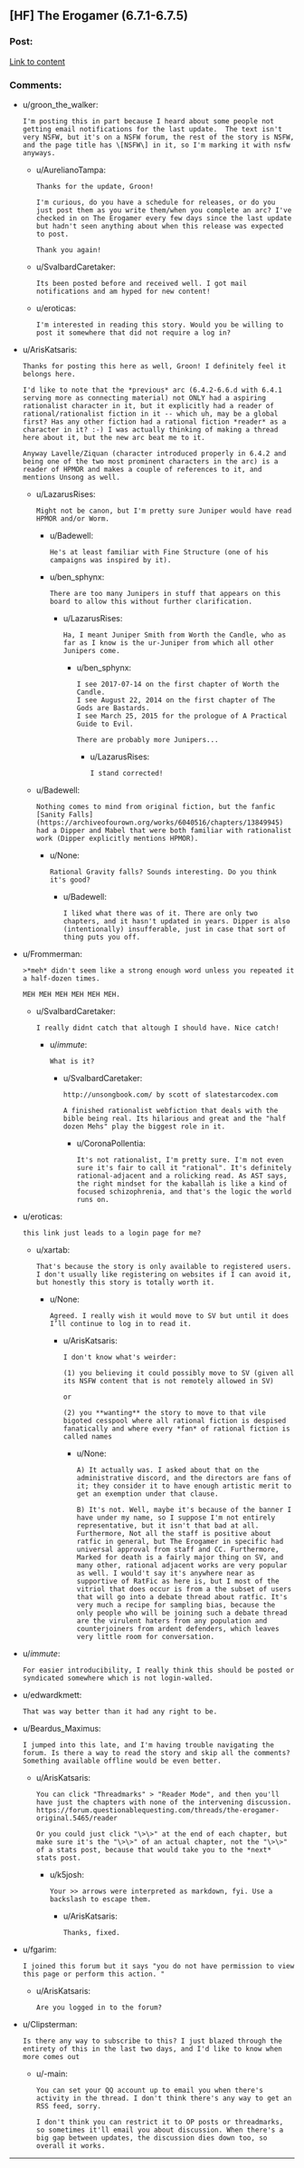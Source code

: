 ## [HF] The Erogamer (6.7.1-6.7.5)

### Post:

[Link to content](https://forum.questionablequesting.com/threads/the-erogamer-original.5465/page-212#post-2116186)

### Comments:

- u/groon_the_walker:
  ```
  I'm posting this in part because I heard about some people not getting email notifications for the last update.  The text isn't very NSFW, but it's on a NSFW forum, the rest of the story is NSFW, and the page title has \[NSFW\] in it, so I'm marking it with nsfw anyways.
  ```

  - u/AurelianoTampa:
    ```
    Thanks for the update, Groon! 

    I'm curious, do you have a schedule for releases, or do you just post them as you write them/when you complete an arc? I've checked in on The Erogamer every few days since the last update but hadn't seen anything about when this release was expected to post. 

    Thank you again!
    ```

  - u/SvalbardCaretaker:
    ```
    Its been posted before and received well. I got mail notifications and am hyped for new content!
    ```

  - u/eroticas:
    ```
    I'm interested in reading this story. Would you be willing to post it somewhere that did not require a log in?
    ```

- u/ArisKatsaris:
  ```
  Thanks for posting this here as well, Groon! I definitely feel it belongs here.

  I'd like to note that the *previous* arc (6.4.2-6.6.d with 6.4.1 serving more as connecting material) not ONLY had a aspiring rationalist character in it, but it explicitly had a reader of rational/rationalist fiction in it -- which uh, may be a global first? Has any other fiction had a rational fiction *reader* as a character in it? :-) I was actually thinking of making a thread here about it, but the new arc beat me to it.

  Anyway Lavelle/Ziquan (character introduced properly in 6.4.2 and being one of the two most prominent characters in the arc) is a reader of HPMOR and makes a couple of references to it, and mentions Unsong as well.
  ```

  - u/LazarusRises:
    ```
    Might not be canon, but I'm pretty sure Juniper would have read HPMOR and/or Worm.
    ```

    - u/Badewell:
      ```
      He's at least familiar with Fine Structure (one of his campaigns was inspired by it).
      ```

    - u/ben_sphynx:
      ```
      There are too many Junipers in stuff that appears on this board to allow this without further clarification.
      ```

      - u/LazarusRises:
        ```
        Ha, I meant Juniper Smith from Worth the Candle, who as far as I know is the ur-Juniper from which all other Junipers come.
        ```

        - u/ben_sphynx:
          ```
          I see 2017-07-14 on the first chapter of Worth the Candle.  
          I see August 22, 2014 on the first chapter of The Gods are Bastards.  
          I see March 25, 2015 for the prologue of A Practical Guide to Evil.

          There are probably more Junipers...
          ```

          - u/LazarusRises:
            ```
            I stand corrected!
            ```

  - u/Badewell:
    ```
    Nothing comes to mind from original fiction, but the fanfic [Sanity Falls](https://archiveofourown.org/works/6040516/chapters/13849945) had a Dipper and Mabel that were both familiar with rationalist work (Dipper explicitly mentions HPMOR).
    ```

    - u/None:
      ```
      Rational Gravity falls? Sounds interesting. Do you think it's good?
      ```

      - u/Badewell:
        ```
        I liked what there was of it. There are only two chapters, and it hasn't updated in years. Dipper is also (intentionally) insufferable, just in case that sort of thing puts you off.
        ```

- u/Frommerman:
  ```
  >*meh* didn't seem like a strong enough word unless you repeated it a half-dozen times.

  MEH MEH MEH MEH MEH MEH.
  ```

  - u/SvalbardCaretaker:
    ```
    I really didnt catch that altough I should have. Nice catch!
    ```

    - u/_immute_:
      ```
      What is it?
      ```

      - u/SvalbardCaretaker:
        ```
        http://unsongbook.com/ by scott of slatestarcodex.com 

        A finished rationalist webfiction that deals with the bible being real. Its hilarious and great and the "half dozen Mehs" play the biggest role in it.
        ```

        - u/CoronaPollentia:
          ```
          It's not rationalist, I'm pretty sure. I'm not even sure it's fair to call it "rational". It's definitely rational-adjacent and a rolicking read. As AST says, the right mindset for the kaballah is like a kind of focused schizophrenia, and that's the logic the world runs on.
          ```

- u/eroticas:
  ```
  this link just leads to a login page for me?
  ```

  - u/xartab:
    ```
    That's because the story is only available to registered users. I don't usually like registering on websites if I can avoid it, but honestly this story is totally worth it.
    ```

    - u/None:
      ```
      Agreed. I really wish it would move to SV but until it does I’ll continue to log in to read it.
      ```

      - u/ArisKatsaris:
        ```
        I don't know what's weirder:

        (1) you believing it could possibly move to SV (given all its NSFW content that is not remotely allowed in SV)

        or 

        (2) you **wanting** the story to move to that vile bigoted cesspool where all rational fiction is despised fanatically and where every *fan* of rational fiction is called names
        ```

        - u/None:
          ```
          A) It actually was. I asked about that on the administrative discord, and the directors are fans of it; they consider it to have enough artistic merit to get an exemption under that clause.

          B) It's not. Well, maybe it's because of the banner I have under my name, so I suppose I'm not entirely representative, but it isn't that bad at all. Furthermore, Not all the staff is positive about ratfic in general, but The Erogamer in specific had universal approval from staff and CC. Furthermore, Marked for death is a fairly major thing on SV, and many other, rational adjacent works are very popular as well. I would't say it's anywhere near as supportive of RatFic as here is, but I most of the vitriol that does occur is from a the subset of users that will go into a debate thread about ratfic. It's very much a recipe for sampling bias, because the only people who will be joining such a debate thread are the virulent haters from any population and counterjoiners from ardent defenders, which leaves very little room for conversation.
          ```

- u/_immute_:
  ```
  For easier introducibility, I really think this should be posted or syndicated somewhere which is not login-walled.
  ```

- u/edwardkmett:
  ```
  That was way better than it had any right to be.
  ```

- u/Beardus_Maximus:
  ```
  I jumped into this late, and I'm having trouble navigating the forum. Is there a way to read the story and skip all the comments? Something available offline would be even better.
  ```

  - u/ArisKatsaris:
    ```
    You can click "Threadmarks" > "Reader Mode", and then you'll have just the chapters with none of the intervening discussion. https://forum.questionablequesting.com/threads/the-erogamer-original.5465/reader

    Or you could just click "\>\>" at the end of each chapter, but make sure it's the "\>\>" of an actual chapter, not the "\>\>" of a stats post, because that would take you to the *next* stats post.
    ```

    - u/k5josh:
      ```
      Your >> arrows were interpreted as markdown, fyi. Use a backslash to escape them.
      ```

      - u/ArisKatsaris:
        ```
        Thanks, fixed.
        ```

- u/fgarim:
  ```
  I joined this forum but it says "you do not have permission to view this page or perform this action. "
  ```

  - u/ArisKatsaris:
    ```
    Are you logged in to the forum?
    ```

- u/Clipsterman:
  ```
  Is there any way to subscribe to this? I just blazed through the entirety of this in the last two days, and I'd like to know when more comes out
  ```

  - u/-main:
    ```
    You can set your QQ account up to email you when there's activity in the thread. I don't think there's any way to get an RSS feed, sorry. 

    I don't think you can restrict it to OP posts or threadmarks, so sometimes it'll email you about discussion. When there's a big gap between updates, the discussion dies down too, so overall it works.
    ```

---

